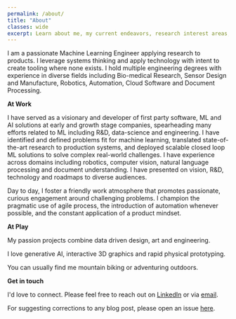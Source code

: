 ```yaml
---
permalink: /about/
title: "About"
classes: wide
excerpt: Learn about me, my current endeavors, research interest areas, and the motive behind this personal blog.
---
```


I am a passionate Machine Learning Engineer applying research to products. I leverage systems thinking and apply technology with intent to create tooling where none exists. I hold multiple engineering degrees with experience in diverse fields including Bio-medical Research, Sensor Design and Manufacture, Robotics, Automation, Cloud Software and Document Processing.

**At Work**

I have served as a visionary and developer of first party software, ML and AI solutions at early and growth stage companies, spearheading many efforts related to ML including R&D, data-science and engineering. I have identified and defined problems fit for machine learning, translated state-of-the-art research to production systems, and deployed scalable closed loop ML solutions to solve complex real-world challenges. I have experience across domains including robotics, computer vision, natural language processing and document understanding. I have presented on vision, R&D, technology and roadmaps to diverse audiences.

Day to day, I foster a friendly work atmosphere that promotes passionate, curious engagement around challenging problems. I champion the pragmatic use of agile process, the introduction of automation whenever possible, and the constant application of a product mindset.

**At Play**

My passion projects combine data driven design, art and engineering.

I love generative AI, interactive 3D graphics and rapid physical prototyping.

You can usually find me mountain biking or adventuring outdoors.

**Get in touch**  

I'd love to connect. Please feel free to reach out on [LinkedIn](https://www.linkedin.com/in/david-young-09509210a) or via [email](mailto:david@questionablyartificial.com).

For suggesting corrections to any blog post, please open an issue [here](https://github.com/dcyoung/dcyoung.github.io/issues/new).
